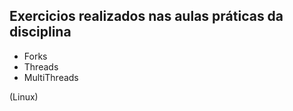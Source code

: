 ## Exercicios realizados nas aulas práticas da disciplina
  - Forks
  - Threads
  - MultiThreads

 (Linux)
